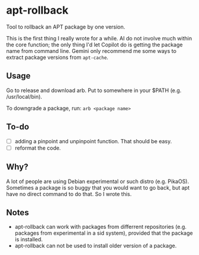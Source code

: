 # apt-rollback
Tool to rollback an APT package by one version.

This is the first thing I really wrote for a while. AI do not involve much within the core function; the only thing I'd let Copilot do is getting the package name from command line. Gemini only recommend me some ways to extract package versions from `apt-cache`.

## Usage
Go to release and download arb. Put to somewhere in your $PATH (e.g. /usr/local/bin).

To downgrade a package, run: `arb <package name>`

## To-do
- [ ] adding a pinpoint and unpinpoint function. That should be easy.
- [ ] reformat the code.

## Why?
A lot of people are using Debian experimental or such distro (e.g. PikaOS). Sometimes a package is so buggy that you would want to go back, but apt have no direct command to do that. So I wrote this. 

## Notes
- apt-rollback can work with packages from differrent repositories (e.g. packages from experimental in a sid system), provided that the package is installed.
- apt-rollback can not be used to install older version of a package.
